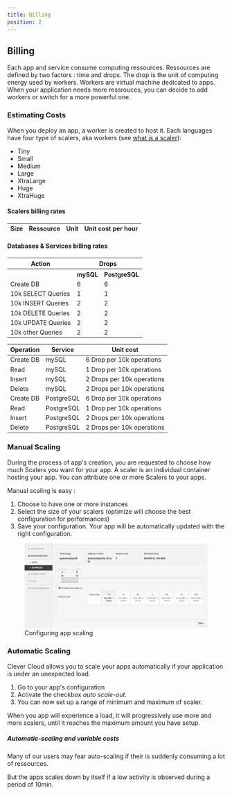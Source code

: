 ```yaml
---
title: Billing
position: 2
---
```

## Billing
Each app and service consume computing ressources. Ressources are defined by two factors : time and drops. The drop is the unit of computing energy used by workers.
Workers are virtual machine dedicated to apps. When your application needs more ressrouces, you can decide to add workers or switch for a more powerful one.


### Estimating Costs

When you deploy an app, a worker is created to host it. Each languages have four type of scalers, aka workers (see [what is a scaler](http://localhost:8000/get-help/faq/#what-is-a-scaler)):

* Tiny 
* Small 
* Medium 
* Large 
* XtraLarge 
* Huge 
* XtraHuge 

#### Scalers billing rates
<table class="table table-bordered table-striped">
  <thead>
    <tr>
      <th>Size</th>
      <th>Ressource</th>
      <th>Unit</th>
      <th>Unit cost per hour</th>
    </tr>
  </thead>
  <tbody class="billing-table">
  </tbody>
</table>

#### Databases & Services billing rates

<table class="table table-bordered table-striped">
   <tbody><tr><th>Action</th><th colspan="2">Drops</th></tr>
  <tr><th>&nbsp;</th><th>mySQL</th><th>PostgreSQL</th></tr>
  <tr><td>Create DB</td><td>6</td><td>6</td></tr>
  <tr><td>10k SELECT Queries</td><td>1</td><td>1</td></tr>
  <tr><td>10k INSERT Queries</td><td>2</td><td>2</td></tr>
  <tr><td>10k DELETE Queries</td><td>2</td><td>2</td></tr>
  <tr><td>10k UPDATE Queries</td><td>2</td><td>2</td></tr>
  <tr><td>10k other Queries</td><td>2</td><td>2</td></tr>
</tbody></table>


<table class="table table-bordered table-striped">
  <thead>
    <tr>
      <th>Operation</th>
      <th>Service</th>
      <th>Unit cost</th>
    </tr>
  </thead>
  <tbody>
    <tr>
      <td>Create DB</td>
      <td>mySQL</td>
      <td>6 Drop per 10k operations</td>
    </tr>
    <tr>
      <td>Read</td>
      <td>mySQL</td>
      <td>1 Drop per 10k operations</td>
    </tr>
    <tr>
      <td>Insert</td>
      <td>mySQL</td>
      <td>2 Drops per 10k operations</td>
    </tr>
    <tr>
      <td>Delete</td>
      <td>mySQL</td>
      <td>2 Drops per 10k operations</td>
    </tr>
    <tr>
      <td>Create DB</td>
      <td>PostgreSQL</td>
      <td>6 Drop per 10k operations</td>
    </tr>
    <tr>
      <td>Read</td>
      <td>PostgreSQL</td>
      <td>1 Drop per 10k operations</td>
    </tr>
    <tr>
      <td>Insert</td>
      <td>PostgreSQL</td>
      <td>2 Drops per 10k operations</td>
    </tr>
    <tr>
      <td>Delete</td>
      <td>PostgreSQL</td>
      <td>2 Drops per 10k operations</td>
    </tr>
  </tbody>
</table>

### Manual Scaling

During the process of app's creation, you are requested to choose how much Scalers you want for your app. A scaler is an individual container hosting your app. You can attribute one or more Scalers to your apps.

Manual scaling is easy : 

1. Choose to have one or more instances
2. Select the size of your scalers (optimize will choose the best configuration for performances)
3. Save your configuration. Your app will be automatically updated with the right configuration.

<figure class="cc-content-img">
  <a href="/assets/images/instances-size-configuration.png"><img src="/assets/images/instances-size-configuration.png"/></a>
  <figcaption>Configuring app scaling 
  </figcaption>
</figure>



### Automatic Scaling

Clever Cloud allows you to scale your apps automatically if your application is under an unexpected load.

1. Go to your app's configuration  
2. Activate the checkbox _auto scale-out_.
3. You can now set up a range of minimum and maximum of scaler.

When you app will experience a load, it will progressively use more and more scalers, until it reaches the maximum amount you have setup.

<div class="alert alert-hot-problems"><h5>Automatic-scaling and variable costs</h5>
<p>Many of our users may fear auto-scaling if their is suddenly consuming a lot of ressources.</p><p>But the apps scales down by itself if a low activity is observed during a period of 10min.</p></div> 

